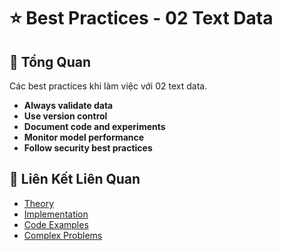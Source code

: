 # ⭐ Best Practices - 02 Text Data

## 🎯 Tổng Quan

Các best practices khi làm việc với 02 text data.

- **Always validate data**
- **Use version control**
- **Document code and experiments**
- **Monitor model performance**
- **Follow security best practices**

## 🔗 Liên Kết Liên Quan

- [Theory](./THEORY_02_text_data.md)
- [Implementation](./IMPLEMENTATION_02_text_data.md)
- [Code Examples](./CODE_EXAMPLES_02_text_data.md)
- [Complex Problems](./COMPLEX_PROBLEMS.md)
